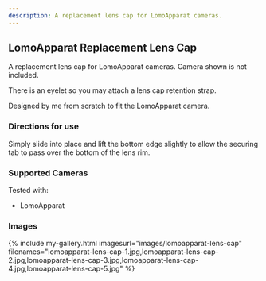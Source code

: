 ```yaml
---
description: A replacement lens cap for LomoApparat cameras.
---
```

## LomoApparat Replacement Lens Cap
A replacement lens cap for LomoApparat cameras. Camera shown is not included.

There is an eyelet so you may attach a lens cap retention strap.

Designed by me from scratch to fit the LomoApparat camera.

### Directions for use
Simply slide into place and lift the bottom edge slightly to allow the securing tab to pass over the bottom of the lens rim.

### Supported Cameras
Tested with:
- LomoApparat

### Images
{% include my-gallery.html imagesurl="images/lomoapparat-lens-cap"
   filenames="lomoapparat-lens-cap-1.jpg,lomoapparat-lens-cap-2.jpg,lomoapparat-lens-cap-3.jpg,lomoapparat-lens-cap-4.jpg,lomoapparat-lens-cap-5.jpg" %}
